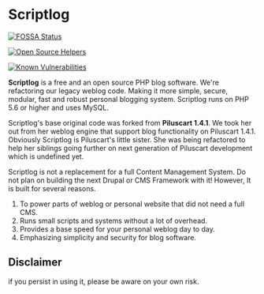 # Scriptlog

[![FOSSA Status](https://app.fossa.com/api/projects/git%2Bgithub.com%2Fcakmoel%2FScriptlog.svg?type=shield)](https://app.fossa.com/projects/git%2Bgithub.com%2Fcakmoel%2FScriptlog?ref=badge_shield)

[![Open Source Helpers](https://www.codetriage.com/cakmoel/scriptlog/badges/users.svg)](https://www.codetriage.com/cakmoel/scriptlog)

[![Known Vulnerabilities](https://snyk.io/test/github/cakmoel/Scriptlog/badge.svg?targetFile=src/lib/composer.lock)](https://snyk.io/test/github/cakmoel/Scriptlog?targetFile=src/lib/composer.lock)

**Scriptlog** is a free and an open source PHP blog software. We're refactoring our legacy weblog code. Making it more simple, secure, modular, fast and robust personal blogging system. Scriptlog runs on PHP 5.6 or higher and uses MySQL.

Scriptlog's base original code was forked from **Piluscart 1.4.1**. We took her out from her weblog engine that support blog functionality on Piluscart 1.4.1. Obviously Scriptlog is Piluscart's little sister. She was being refactored to help her siblings going further on next generation of Piluscart development which is undefined yet.

Scriptlog is not a replacement for a full Content Management System. Do not plan on building the next Drupal or CMS Framework with it! However, It is built for several reasons.

1. To power parts of weblog or personal website that did not need a full CMS.
2. Runs small scripts and systems without a lot of overhead.
3. Provides a base speed for your personal weblog day to day.
4. Emphasizing simplicity and security for blog software.

## Disclaimer

if you persist in using it, please be aware on your own risk.
